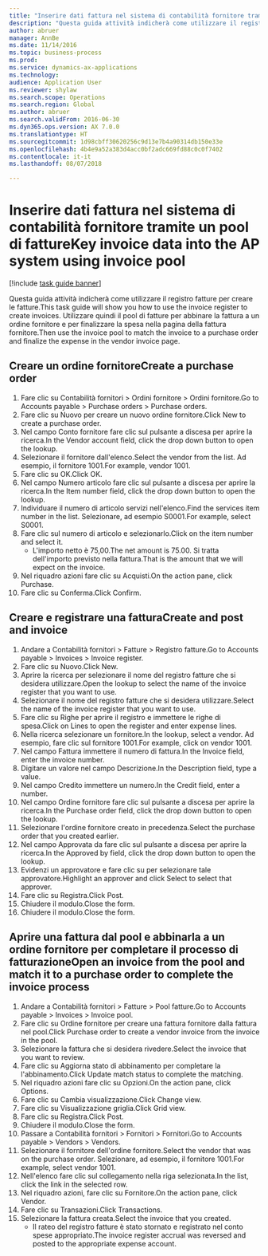 ```yaml
--- 
title: "Inserire dati fattura nel sistema di contabilità fornitore tramite un pool di fatture"
description: "Questa guida attività indicherà come utilizzare il registro fatture per creare le fatture."
author: abruer
manager: AnnBe
ms.date: 11/14/2016
ms.topic: business-process
ms.prod: 
ms.service: dynamics-ax-applications
ms.technology: 
audience: Application User
ms.reviewer: shylaw
ms.search.scope: Operations
ms.search.region: Global
ms.author: abruer
ms.search.validFrom: 2016-06-30
ms.dyn365.ops.version: AX 7.0.0
ms.translationtype: HT
ms.sourcegitcommit: 1d98cbff30620256c9d13e7b4a90314db150e33e
ms.openlocfilehash: 4b4e9a52a383d4acc0bf2adc669fd88c0c0f7402
ms.contentlocale: it-it
ms.lasthandoff: 08/07/2018

---
```

# <a name="key-invoice-data-into-the-ap-system-using-invoice-pool"></a><span data-ttu-id="f8ee6-103">Inserire dati fattura nel sistema di contabilità fornitore tramite un pool di fatture</span><span class="sxs-lookup"><span data-stu-id="f8ee6-103">Key invoice data into the AP system using invoice pool</span></span>

[!include [task guide banner](../../includes/task-guide-banner.md)]

<span data-ttu-id="f8ee6-104">Questa guida attività indicherà come utilizzare il registro fatture per creare le fatture.</span><span class="sxs-lookup"><span data-stu-id="f8ee6-104">This task guide will show you how to use the invoice register to create invoices.</span></span>  <span data-ttu-id="f8ee6-105">Utilizzare quindi il pool di fatture per abbinare la fattura a un ordine fornitore e per finalizzare la spesa nella pagina della fattura fornitore.</span><span class="sxs-lookup"><span data-stu-id="f8ee6-105">Then use the invoice pool to match the invoice to a purchase order and finalize the expense in the vendor invoice page.</span></span>


## <a name="create-a-purchase-order"></a><span data-ttu-id="f8ee6-106">Creare un ordine fornitore</span><span class="sxs-lookup"><span data-stu-id="f8ee6-106">Create a purchase order</span></span>
1. <span data-ttu-id="f8ee6-107">Fare clic su Contabilità fornitori > Ordini fornitore > Ordini fornitore.</span><span class="sxs-lookup"><span data-stu-id="f8ee6-107">Go to Accounts payable > Purchase orders > Purchase orders.</span></span>
2. <span data-ttu-id="f8ee6-108">Fare clic su Nuovo per creare un nuovo ordine fornitore.</span><span class="sxs-lookup"><span data-stu-id="f8ee6-108">Click New to create a purchase order.</span></span>
3. <span data-ttu-id="f8ee6-109">Nel campo Conto fornitore fare clic sul pulsante a discesa per aprire la ricerca.</span><span class="sxs-lookup"><span data-stu-id="f8ee6-109">In the Vendor account field, click the drop down button to open the lookup.</span></span>
4. <span data-ttu-id="f8ee6-110">Selezionare il fornitore dall'elenco.</span><span class="sxs-lookup"><span data-stu-id="f8ee6-110">Select the vendor from the list.</span></span> <span data-ttu-id="f8ee6-111">Ad esempio, il fornitore 1001.</span><span class="sxs-lookup"><span data-stu-id="f8ee6-111">For example, vendor 1001.</span></span>
5. <span data-ttu-id="f8ee6-112">Fare clic su OK.</span><span class="sxs-lookup"><span data-stu-id="f8ee6-112">Click OK.</span></span>
6. <span data-ttu-id="f8ee6-113">Nel campo Numero articolo fare clic sul pulsante a discesa per aprire la ricerca.</span><span class="sxs-lookup"><span data-stu-id="f8ee6-113">In the Item number field, click the drop down button to open the lookup.</span></span>
7. <span data-ttu-id="f8ee6-114">Individuare il numero di articolo servizi nell'elenco.</span><span class="sxs-lookup"><span data-stu-id="f8ee6-114">Find the services item number in the list.</span></span> <span data-ttu-id="f8ee6-115">Selezionare, ad esempio S0001.</span><span class="sxs-lookup"><span data-stu-id="f8ee6-115">For example, select S0001.</span></span>
8. <span data-ttu-id="f8ee6-116">Fare clic sul numero di articolo e selezionarlo.</span><span class="sxs-lookup"><span data-stu-id="f8ee6-116">Click on the item number and select it.</span></span>
    * <span data-ttu-id="f8ee6-117">L'importo netto è 75,00.</span><span class="sxs-lookup"><span data-stu-id="f8ee6-117">The net amount is 75.00.</span></span>  <span data-ttu-id="f8ee6-118">Si tratta dell'importo previsto nella fattura.</span><span class="sxs-lookup"><span data-stu-id="f8ee6-118">That is the amount that we will expect on the invoice.</span></span>  
9. <span data-ttu-id="f8ee6-119">Nel riquadro azioni fare clic su Acquisti.</span><span class="sxs-lookup"><span data-stu-id="f8ee6-119">On the action pane, click Purchase.</span></span>
10. <span data-ttu-id="f8ee6-120">Fare clic su Conferma.</span><span class="sxs-lookup"><span data-stu-id="f8ee6-120">Click Confirm.</span></span>

## <a name="create-and-post-and-invoice"></a><span data-ttu-id="f8ee6-121">Creare e registrare una fattura</span><span class="sxs-lookup"><span data-stu-id="f8ee6-121">Create and post and invoice</span></span>
1. <span data-ttu-id="f8ee6-122">Andare a Contabilità fornitori > Fatture > Registro fatture.</span><span class="sxs-lookup"><span data-stu-id="f8ee6-122">Go to Accounts payable > Invoices > Invoice register.</span></span>
2. <span data-ttu-id="f8ee6-123">Fare clic su Nuovo.</span><span class="sxs-lookup"><span data-stu-id="f8ee6-123">Click New.</span></span>
3. <span data-ttu-id="f8ee6-124">Aprire la ricerca per selezionare il nome del registro fatture che si desidera utilizzare.</span><span class="sxs-lookup"><span data-stu-id="f8ee6-124">Open the lookup to select the name of the invoice register that you want to use.</span></span>
4. <span data-ttu-id="f8ee6-125">Selezionare il nome del registro fatture che si desidera utilizzare.</span><span class="sxs-lookup"><span data-stu-id="f8ee6-125">Select the name of the invoice register that you want to use.</span></span>
5. <span data-ttu-id="f8ee6-126">Fare clic su Righe per aprire il registro e immettere le righe di spesa.</span><span class="sxs-lookup"><span data-stu-id="f8ee6-126">Click on Lines to open the register and enter expense lines.</span></span>
6. <span data-ttu-id="f8ee6-127">Nella ricerca selezionare un fornitore.</span><span class="sxs-lookup"><span data-stu-id="f8ee6-127">In the lookup, select a vendor.</span></span> <span data-ttu-id="f8ee6-128">Ad esempio, fare clic sul fornitore 1001.</span><span class="sxs-lookup"><span data-stu-id="f8ee6-128">For example, click on vendor 1001.</span></span>
7. <span data-ttu-id="f8ee6-129">Nel campo Fattura immettere il numero di fattura.</span><span class="sxs-lookup"><span data-stu-id="f8ee6-129">In the Invoice field, enter the invoice number.</span></span>
8. <span data-ttu-id="f8ee6-130">Digitare un valore nel campo Descrizione.</span><span class="sxs-lookup"><span data-stu-id="f8ee6-130">In the Description field, type a value.</span></span>
9. <span data-ttu-id="f8ee6-131">Nel campo Credito immettere un numero.</span><span class="sxs-lookup"><span data-stu-id="f8ee6-131">In the Credit field, enter a number.</span></span>
10. <span data-ttu-id="f8ee6-132">Nel campo Ordine fornitore fare clic sul pulsante a discesa per aprire la ricerca.</span><span class="sxs-lookup"><span data-stu-id="f8ee6-132">In the Purchase order field, click the drop down button to open the lookup.</span></span>
11. <span data-ttu-id="f8ee6-133">Selezionare l'ordine fornitore creato in precedenza.</span><span class="sxs-lookup"><span data-stu-id="f8ee6-133">Select the purchase order that you created earlier.</span></span>
12. <span data-ttu-id="f8ee6-134">Nel campo Approvata da fare clic sul pulsante a discesa per aprire la ricerca.</span><span class="sxs-lookup"><span data-stu-id="f8ee6-134">In the Approved by field, click the drop down button to open the lookup.</span></span>
13. <span data-ttu-id="f8ee6-135">Evidenzi un approvatore e fare clic su per selezionare tale approvatore.</span><span class="sxs-lookup"><span data-stu-id="f8ee6-135">Highlight an approver and click Select to select that approver.</span></span>
14. <span data-ttu-id="f8ee6-136">Fare clic su Registra.</span><span class="sxs-lookup"><span data-stu-id="f8ee6-136">Click Post.</span></span>
15. <span data-ttu-id="f8ee6-137">Chiudere il modulo.</span><span class="sxs-lookup"><span data-stu-id="f8ee6-137">Close the form.</span></span>
16. <span data-ttu-id="f8ee6-138">Chiudere il modulo.</span><span class="sxs-lookup"><span data-stu-id="f8ee6-138">Close the form.</span></span>

## <a name="open-an-invoice-from-the-pool-and-match-it-to-a-purchase-order-to-complete-the-invoice-process"></a><span data-ttu-id="f8ee6-139">Aprire una fattura dal pool e abbinarla a un ordine fornitore per completare il processo di fatturazione</span><span class="sxs-lookup"><span data-stu-id="f8ee6-139">Open an invoice from the pool and match it to a purchase order to complete the invoice process</span></span>
1. <span data-ttu-id="f8ee6-140">Andare a Contabilità fornitori > Fatture > Pool fatture.</span><span class="sxs-lookup"><span data-stu-id="f8ee6-140">Go to Accounts payable > Invoices > Invoice pool.</span></span>
2. <span data-ttu-id="f8ee6-141">Fare clic su Ordine fornitore per creare una fattura fornitore dalla fattura nel pool.</span><span class="sxs-lookup"><span data-stu-id="f8ee6-141">Click Purchase order to create a vendor invoice from the invoice in the pool.</span></span>
3. <span data-ttu-id="f8ee6-142">Selezionare la fattura che si desidera rivedere.</span><span class="sxs-lookup"><span data-stu-id="f8ee6-142">Select the invoice that you want to review.</span></span>
4. <span data-ttu-id="f8ee6-143">Fare clic su Aggiorna stato di abbinamento per completare la l'abbinamento.</span><span class="sxs-lookup"><span data-stu-id="f8ee6-143">Click Update match status to complete the matching.</span></span>
5. <span data-ttu-id="f8ee6-144">Nel riquadro azioni fare clic su Opzioni.</span><span class="sxs-lookup"><span data-stu-id="f8ee6-144">On the action pane, click Options.</span></span>
6. <span data-ttu-id="f8ee6-145">Fare clic su Cambia visualizzazione.</span><span class="sxs-lookup"><span data-stu-id="f8ee6-145">Click Change view.</span></span>
7. <span data-ttu-id="f8ee6-146">Fare clic su Visualizzazione griglia.</span><span class="sxs-lookup"><span data-stu-id="f8ee6-146">Click Grid view.</span></span>
8. <span data-ttu-id="f8ee6-147">Fare clic su Registra.</span><span class="sxs-lookup"><span data-stu-id="f8ee6-147">Click Post.</span></span>
9. <span data-ttu-id="f8ee6-148">Chiudere il modulo.</span><span class="sxs-lookup"><span data-stu-id="f8ee6-148">Close the form.</span></span>
10. <span data-ttu-id="f8ee6-149">Passare a Contabilità fornitori > Fornitori > Fornitori.</span><span class="sxs-lookup"><span data-stu-id="f8ee6-149">Go to Accounts payable > Vendors > Vendors.</span></span>
11. <span data-ttu-id="f8ee6-150">Selezionare il fornitore dell'ordine fornitore.</span><span class="sxs-lookup"><span data-stu-id="f8ee6-150">Select the vendor that was on the purchase order.</span></span> <span data-ttu-id="f8ee6-151">Selezionare, ad esempio, il fornitore 1001.</span><span class="sxs-lookup"><span data-stu-id="f8ee6-151">For example, select vendor 1001.</span></span>
12. <span data-ttu-id="f8ee6-152">Nell'elenco fare clic sul collegamento nella riga selezionata.</span><span class="sxs-lookup"><span data-stu-id="f8ee6-152">In the list, click the link in the selected row.</span></span>
13. <span data-ttu-id="f8ee6-153">Nel riquadro azioni, fare clic su Fornitore.</span><span class="sxs-lookup"><span data-stu-id="f8ee6-153">On the action pane, click Vendor.</span></span>
14. <span data-ttu-id="f8ee6-154">Fare clic su Transazioni.</span><span class="sxs-lookup"><span data-stu-id="f8ee6-154">Click Transactions.</span></span>
15. <span data-ttu-id="f8ee6-155">Selezionare la fattura creata.</span><span class="sxs-lookup"><span data-stu-id="f8ee6-155">Select the invoice that you created.</span></span>
    * <span data-ttu-id="f8ee6-156">Il rateo del registro fatture è stato stornato e registrato nel conto spese appropriato.</span><span class="sxs-lookup"><span data-stu-id="f8ee6-156">The invoice register accrual was reversed and posted to the appropriate expense account.</span></span>  


